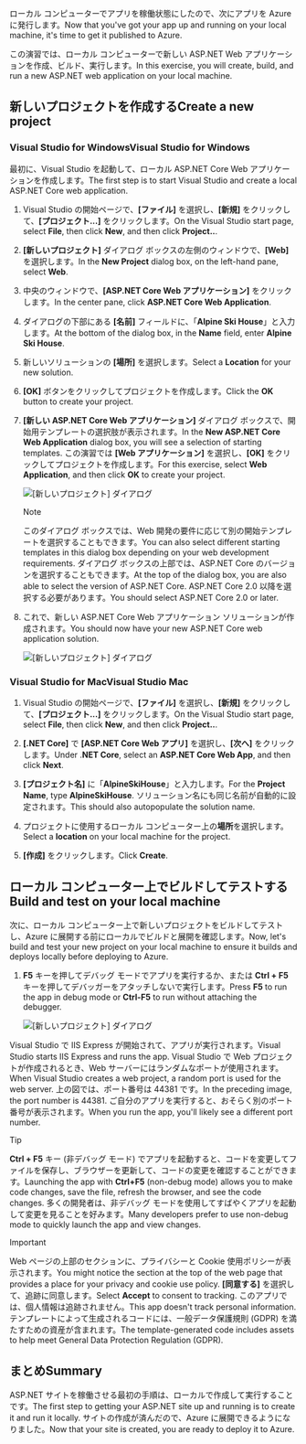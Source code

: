 <span data-ttu-id="3e8b2-101">ローカル コンピューターでアプリを稼働状態にしたので、次にアプリを Azure に発行します。</span><span class="sxs-lookup"><span data-stu-id="3e8b2-101">Now that you've got your app up and running on your local machine, it's time to get it published to Azure.</span></span> 

<span data-ttu-id="3e8b2-102">この演習では、ローカル コンピューターで新しい ASP.NET Web アプリケーションを作成、ビルド、実行します。</span><span class="sxs-lookup"><span data-stu-id="3e8b2-102">In this exercise, you will create, build, and run a new ASP.NET web application on your local machine.</span></span>

## <a name="create-a-new-project"></a><span data-ttu-id="3e8b2-103">新しいプロジェクトを作成する</span><span class="sxs-lookup"><span data-stu-id="3e8b2-103">Create a new project</span></span>

### <a name="visual-studio-for-windows"></a><span data-ttu-id="3e8b2-104">Visual Studio for Windows</span><span class="sxs-lookup"><span data-stu-id="3e8b2-104">Visual Studio for Windows</span></span>

<span data-ttu-id="3e8b2-105">最初に、Visual Studio を起動して、ローカル ASP.NET Core Web アプリケーションを作成します。</span><span class="sxs-lookup"><span data-stu-id="3e8b2-105">The first step is to start Visual Studio and create a local ASP.NET Core web application.</span></span>

1. <span data-ttu-id="3e8b2-106">Visual Studio の開始ページで、**[ファイル]** を選択し、**[新規]** をクリックして、**[プロジェクト...]** をクリックします。</span><span class="sxs-lookup"><span data-stu-id="3e8b2-106">On the Visual Studio start page, select **File**, then click **New**, and then click **Project..**.</span></span>

1. <span data-ttu-id="3e8b2-107">**[新しいプロジェクト]** ダイアログ ボックスの左側のウィンドウで、**[Web]** を選択します。</span><span class="sxs-lookup"><span data-stu-id="3e8b2-107">In the **New Project** dialog box, on the left-hand pane, select **Web**.</span></span>

1. <span data-ttu-id="3e8b2-108">中央のウィンドウで、**[ASP.NET Core Web アプリケーション]** をクリックします。</span><span class="sxs-lookup"><span data-stu-id="3e8b2-108">In the center pane, click **ASP.NET Core Web Application**.</span></span>

1. <span data-ttu-id="3e8b2-109">ダイアログの下部にある **[名前]** フィールドに、「**Alpine Ski House**」と入力します。</span><span class="sxs-lookup"><span data-stu-id="3e8b2-109">At the bottom of the dialog box, in the **Name** field, enter **Alpine Ski House**.</span></span>

1. <span data-ttu-id="3e8b2-110">新しいソリューションの **[場所]** を選択します。</span><span class="sxs-lookup"><span data-stu-id="3e8b2-110">Select a **Location** for your new solution.</span></span>

1. <span data-ttu-id="3e8b2-111">**[OK]** ボタンをクリックしてプロジェクトを作成します。</span><span class="sxs-lookup"><span data-stu-id="3e8b2-111">Click the **OK** button to create your project.</span></span>

1. <span data-ttu-id="3e8b2-112">**[新しい ASP.NET Core Web アプリケーション]** ダイアログ ボックスで、開始用テンプレートの選択肢が表示されます。</span><span class="sxs-lookup"><span data-stu-id="3e8b2-112">In the **New ASP.NET Core Web Application** dialog box, you will see a selection of starting templates.</span></span> <span data-ttu-id="3e8b2-113">この演習では **[Web アプリケーション]** を選択し、**[OK]** をクリックしてプロジェクトを作成します。</span><span class="sxs-lookup"><span data-stu-id="3e8b2-113">For this exercise, select **Web Application**, and then click **OK** to create your project.</span></span>

    ![[新しいプロジェクト] ダイアログ](../media-draft/3-aspnet-templates.png)

    > [!NOTE]
    > <span data-ttu-id="3e8b2-115">このダイアログ ボックスでは、Web 開発の要件に応じて別の開始テンプレートを選択することもできます。</span><span class="sxs-lookup"><span data-stu-id="3e8b2-115">You can also select different starting templates in this dialog box depending on your web development requirements.</span></span> <span data-ttu-id="3e8b2-116">ダイアログ ボックスの上部では、ASP.NET Core のバージョンを選択することもできます。</span><span class="sxs-lookup"><span data-stu-id="3e8b2-116">At the top of the dialog box, you are also able to select the version of ASP.NET Core.</span></span> <span data-ttu-id="3e8b2-117">ASP.NET Core 2.0 以降を選択する必要があります。</span><span class="sxs-lookup"><span data-stu-id="3e8b2-117">You should select ASP.NET Core 2.0 or later.</span></span>

1. <span data-ttu-id="3e8b2-118">これで、新しい ASP.NET Core Web アプリケーション ソリューションが作成されます。</span><span class="sxs-lookup"><span data-stu-id="3e8b2-118">You should now have your new ASP.NET Core web application solution.</span></span>

    ![[新しいプロジェクト] ダイアログ](../media-draft/3-new-solution.png)

### <a name="visual-studio-mac"></a><span data-ttu-id="3e8b2-120">Visual Studio for Mac</span><span class="sxs-lookup"><span data-stu-id="3e8b2-120">Visual Studio Mac</span></span>

1. <span data-ttu-id="3e8b2-121">Visual Studio の開始ページで、**[ファイル]** を選択し、**[新規]** をクリックして、**[プロジェクト...]** をクリックします。</span><span class="sxs-lookup"><span data-stu-id="3e8b2-121">On the Visual Studio start page, select **File**, then click **New**, and then click **Project..**.</span></span>

1. <span data-ttu-id="3e8b2-122">**[.NET Core]** で **[ASP.NET Core Web アプリ]** を選択し、**[次へ]** をクリックします。</span><span class="sxs-lookup"><span data-stu-id="3e8b2-122">Under .**NET Core**, select an **ASP.NET Core Web App**, and then click **Next**.</span></span>

1. <span data-ttu-id="3e8b2-123">**[プロジェクト名]** に「**AlpineSkiHouse**」と入力します。</span><span class="sxs-lookup"><span data-stu-id="3e8b2-123">For the **Project Name**, type **AlpineSkiHouse**.</span></span> <span data-ttu-id="3e8b2-124">ソリューション名にも同じ名前が自動的に設定されます。</span><span class="sxs-lookup"><span data-stu-id="3e8b2-124">This should also autopopulate the solution name.</span></span>

1. <span data-ttu-id="3e8b2-125">プロジェクトに使用するローカル コンピューター上の**場所**を選択します。</span><span class="sxs-lookup"><span data-stu-id="3e8b2-125">Select a **location** on your local machine for the project.</span></span>

1. <span data-ttu-id="3e8b2-126">**[作成]** をクリックします。</span><span class="sxs-lookup"><span data-stu-id="3e8b2-126">Click **Create**.</span></span>

## <a name="build-and-test-on-your-local-machine"></a><span data-ttu-id="3e8b2-127">ローカル コンピューター上でビルドしてテストする</span><span class="sxs-lookup"><span data-stu-id="3e8b2-127">Build and test on your local machine</span></span>

<span data-ttu-id="3e8b2-128">次に、ローカル コンピューター上で新しいプロジェクトをビルドしてテストし、Azure に展開する前にローカルでビルドと展開を確認します。</span><span class="sxs-lookup"><span data-stu-id="3e8b2-128">Now, let's build and test your new project on your local machine to ensure it builds and deploys locally before deploying to Azure.</span></span>

1. <span data-ttu-id="3e8b2-129">**F5** キーを押してデバッグ モードでアプリを実行するか、または **Ctrl + F5** キーを押してデバッガーをアタッチしないで実行します。</span><span class="sxs-lookup"><span data-stu-id="3e8b2-129">Press **F5** to run the app in debug mode or **Ctrl-F5** to run without attaching the debugger.</span></span>

    ![[新しいプロジェクト] ダイアログ](../media-draft/3-webapp-launch.png)

<span data-ttu-id="3e8b2-131">Visual Studio で IIS Express が開始されて、アプリが実行されます。</span><span class="sxs-lookup"><span data-stu-id="3e8b2-131">Visual Studio starts IIS Express and runs the app.</span></span> <span data-ttu-id="3e8b2-132">Visual Studio で Web プロジェクトが作成されるとき、Web サーバーにはランダムなポートが使用されます。</span><span class="sxs-lookup"><span data-stu-id="3e8b2-132">When Visual Studio creates a web project, a random port is used for the web server.</span></span> <span data-ttu-id="3e8b2-133">上の図では、ポート番号は 44381 です。</span><span class="sxs-lookup"><span data-stu-id="3e8b2-133">In the preceding image, the port number is 44381.</span></span> <span data-ttu-id="3e8b2-134">ご自分のアプリを実行すると、おそらく別のポート番号が表示されます。</span><span class="sxs-lookup"><span data-stu-id="3e8b2-134">When you run the app, you'll likely see a different port number.</span></span>

> [!TIP]
> <span data-ttu-id="3e8b2-135">**Ctrl + F5** キー (非デバッグ モード) でアプリを起動すると、コードを変更してファイルを保存し、ブラウザーを更新して、コードの変更を確認することができます。</span><span class="sxs-lookup"><span data-stu-id="3e8b2-135">Launching the app with **Ctrl+F5** (non-debug mode) allows you to make code changes, save the file, refresh the browser, and see the code changes.</span></span> <span data-ttu-id="3e8b2-136">多くの開発者は、非デバッグ モードを使用してすばやくアプリを起動して変更を見ることを好みます。</span><span class="sxs-lookup"><span data-stu-id="3e8b2-136">Many developers prefer to use non-debug mode to quickly launch the app and view changes.</span></span>

> [!IMPORTANT]
> <span data-ttu-id="3e8b2-137">Web ページの上部のセクションに、プライバシーと Cookie 使用ポリシーが表示されます。</span><span class="sxs-lookup"><span data-stu-id="3e8b2-137">You might notice the section at the top of the web page that provides a place for your privacy and cookie use policy.</span></span> <span data-ttu-id="3e8b2-138">**[同意する]** を選択して、追跡に同意します。</span><span class="sxs-lookup"><span data-stu-id="3e8b2-138">Select **Accept** to consent to tracking.</span></span> <span data-ttu-id="3e8b2-139">このアプリでは、個人情報は追跡されません。</span><span class="sxs-lookup"><span data-stu-id="3e8b2-139">This app doesn't track personal information.</span></span> <span data-ttu-id="3e8b2-140">テンプレートによって生成されるコードには、一般データ保護規則 (GDPR) を満たすための資産が含まれます。</span><span class="sxs-lookup"><span data-stu-id="3e8b2-140">The template-generated code includes assets to help meet General Data Protection Regulation (GDPR).</span></span>

## <a name="summary"></a><span data-ttu-id="3e8b2-141">まとめ</span><span class="sxs-lookup"><span data-stu-id="3e8b2-141">Summary</span></span>

<span data-ttu-id="3e8b2-142">ASP.NET サイトを稼働させる最初の手順は、ローカルで作成して実行することです。</span><span class="sxs-lookup"><span data-stu-id="3e8b2-142">The first step to getting your ASP.NET site up and running is to create it and run it locally.</span></span> <span data-ttu-id="3e8b2-143">サイトの作成が済んだので、Azure に展開できるようになりました。</span><span class="sxs-lookup"><span data-stu-id="3e8b2-143">Now that your site is created, you are ready to deploy it to Azure.</span></span>
